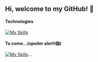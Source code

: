 ## Hi, welcome to my GitHub! 👋


 #### Technologies
 [![My Skills](https://skillicons.dev/icons?i=react,remix,redux,ts,js,git,html,css,sass,nodejs,expressjs,mongodb&theme=light&perline=6)](https://skillicons.dev)
 #### To come...(spoiler alert!😱)
 [![My Skills](https://skillicons.dev/icons?i=nextjs,docker,jest,firebase&theme=light)](https://skillicons.dev)...
 
 <!--
 #### Backend
 [![My Skills](https://skillicons.dev/icons?i=nodejs,expressjs,mongodb&theme=light)](https://skillicons.dev)
 
 #### Tools
 [![My Skills](https://skillicons.dev/icons?i=git,github,powershell,vscode,webpack&theme=light)](https://skillicons.dev)
 
 #### To come...(spoiler alert!😱)
 [![My Skills](https://skillicons.dev/icons?i=ts,angular,docker,jest,firebase,nextjs&theme=light)](https://skillicons.dev)...
-->

<!--
**oscarsangpa/oscarsangpa** is a ✨ _special_ ✨ repository because its `README.md` (this file) appears on your GitHub profile.

Here are some ideas to get you started:

- 🔭 I’m currently working on ...
- 🌱 I’m currently learning ...
- 👯 I’m looking to collaborate on ...
- 🤔 I’m looking for help with ...
- 💬 Ask me about ...
- 📫 How to reach me: ...
- 😄 Pronouns: ...
- ⚡ Fun fact: ...
-->
